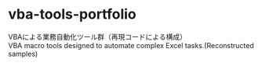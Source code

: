 # vba-tools-portfolio
VBAによる業務自動化ツール群（再現コードによる構成）<br>
VBA macro tools designed to automate complex Excel tasks.(Reconstructed samples)
